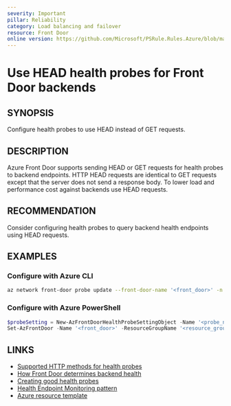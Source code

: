 ```yaml
---
severity: Important
pillar: Reliability
category: Load balancing and failover
resource: Front Door
online version: https://github.com/Microsoft/PSRule.Rules.Azure/blob/main/docs/en/rules/Azure.FrontDoor.ProbeMethod.md
---
```


# Use HEAD health probes for Front Door backends

## SYNOPSIS

Configure health probes to use HEAD instead of GET requests.

## DESCRIPTION

Azure Front Door supports sending HEAD or GET requests for health probes to backend endpoints.
HTTP HEAD requests are identical to GET requests except that the server does not send a response body.
To lower load and performance cost against backends use HEAD requests.

## RECOMMENDATION

Consider configuring health probes to query backend health endpoints using HEAD requests.

## EXAMPLES

### Configure with Azure CLI

```bash
az network front-door probe update --front-door-name '<front_door>' -n '<probe_name>' -g '<resource_group>' --probeMethod  'HEAD'
```

### Configure with Azure PowerShell

```powershell
$probeSetting = New-AzFrontDoorHealthProbeSettingObject -Name '<probe_name>' -HealthProbeMethod 'HEAD'
Set-AzFrontDoor -Name '<front_door>' -ResourceGroupName '<resource_group>' -HealthProbeSetting $probeSetting
```

## LINKS

- [Supported HTTP methods for health probes](https://docs.microsoft.com/en-gb/azure/frontdoor/front-door-health-probes#supported-http-methods-for-health-probes)
- [How Front Door determines backend health](https://docs.microsoft.com/azure/frontdoor/front-door-health-probes#how-front-door-determines-backend-health)
- [Creating good health probes](https://docs.microsoft.com/azure/architecture/framework/resiliency/monitoring#creating-good-health-probes)
- [Health Endpoint Monitoring pattern](https://docs.microsoft.com/azure/architecture/patterns/health-endpoint-monitoring)
- [Azure resource template](https://docs.microsoft.com/azure/templates/microsoft.network/frontdoors#HealthProbeSettingsProperties)
